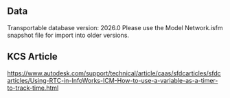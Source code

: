 ## Data
Transportable database version: 2026.0
Please use the Model Network.isfm snapshot file for import into older versions. 

## KCS Article
https://www.autodesk.com/support/technical/article/caas/sfdcarticles/sfdcarticles/Using-RTC-in-InfoWorks-ICM-How-to-use-a-variable-as-a-timer-to-track-time.html